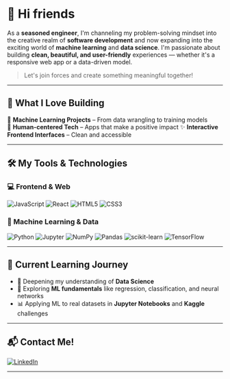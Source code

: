 # 👋 Hi friends

As a **seasoned engineer**, I'm channeling my problem-solving mindset into the creative realm of **software development** and now expanding into the exciting world of **machine learning** and **data science**. I'm passionate about building **clean, beautiful, and user-friendly** experiences — whether it's a responsive web app or a data-driven model.

> Let's join forces and create something meaningful together!

---

## 💼 What I Love Building

🧠 **Machine Learning Projects** – From data wrangling to training models  
🎯 **Human-centered Tech** – Apps that make a positive impact
✨ **Interactive Frontend Interfaces** – Clean and accessible 

---

## 🛠️ My Tools & Technologies

### 💻 Frontend & Web
![JavaScript](https://img.shields.io/badge/javascript-%23323330.svg?style=for-the-badge&logo=javascript&logoColor=%23F7DF1E)
![React](https://img.shields.io/badge/react-%2320232a.svg?style=for-the-badge&logo=react&logoColor=%2361DAFB)
![HTML5](https://img.shields.io/badge/html5-%23E34F26.svg?style=for-the-badge&logo=html5&logoColor=white)
![CSS3](https://img.shields.io/badge/css3-%231572B6.svg?style=for-the-badge&logo=css3&logoColor=white)

### 🧠 Machine Learning & Data
![Python](https://img.shields.io/badge/python-3670A0?style=for-the-badge&logo=python&logoColor=ffdd54)
![Jupyter](https://img.shields.io/badge/Jupyter-%23F37626.svg?style=for-the-badge&logo=Jupyter&logoColor=white)
![NumPy](https://img.shields.io/badge/numpy-%23013243.svg?style=for-the-badge&logo=numpy&logoColor=white)
![Pandas](https://img.shields.io/badge/pandas-%23150458.svg?style=for-the-badge&logo=pandas&logoColor=white)
![scikit-learn](https://img.shields.io/badge/scikit--learn-%23F7931E.svg?style=for-the-badge&logo=scikit-learn&logoColor=white)
![TensorFlow](https://img.shields.io/badge/TensorFlow-%23FF6F00.svg?style=for-the-badge&logo=tensorflow&logoColor=white)

---

## 🚀 Current Learning Journey

- 🌱 Deepening my understanding of **Data Science**
- 🤖 Exploring **ML fundamentals** like regression, classification, and neural networks
- 📊 Applying ML to real datasets in **Jupyter Notebooks** and **Kaggle** challenges

<!--
---


## 🧩 Featured Projects *(Coming Soon)*


### Personal Portfolio – A minimalist showcase of my work  
### JavaScript Quiz App – Fun, fast, interactive  
### Python Memory Game – A simple brain teaser  
### ML Classification Model – Predicting flower species with Scikit-learn
-->

---

## 📬 Contact Me!

[
![LinkedIn](https://img.shields.io/badge/linkedin-%230077B5.svg?style=for-the-badge&logo=linkedin&logoColor=white)
](https://www.linkedin.com/in/asa-hellstrand)

---

<!--
**asahedev/asahedev** is a ✨ _special_ ✨ repository because its `README.md` (this file) appears on your GitHub profile.
-->

